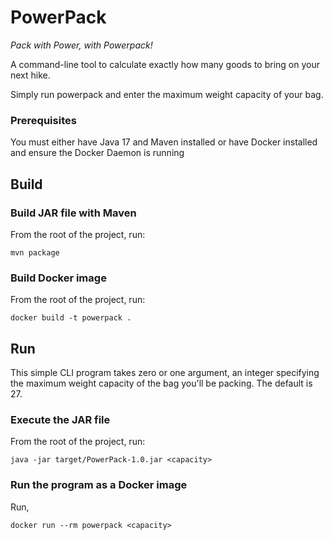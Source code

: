 # PowerPack
_Pack with Power, with Powerpack!_

A command-line tool to calculate exactly how many goods to bring on your next hike.

Simply run powerpack and enter the maximum weight capacity of your bag.

### Prerequisites

You must either have Java 17 and Maven installed or have Docker installed and ensure the Docker Daemon is running

## Build

### Build JAR file with Maven

From the root of the project, run:

`mvn package`

### Build Docker image

From the root of the project, run:

`docker build -t powerpack .`

## Run

This simple CLI program takes zero or one argument, an integer specifying the maximum weight capacity of the bag you'll 
be packing. The default is 27.

### Execute the JAR file

From the root of the project, run:

`java -jar target/PowerPack-1.0.jar <capacity>`


### Run the program as a Docker image

Run,

`docker run --rm powerpack <capacity>`